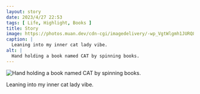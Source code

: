 ```yaml
---
layout: story
date: 2023/4/27 22:53
tags: [ Life, Highlight, Books ]
title: Story
image: https://photos.muan.dev/cdn-cgi/imagedelivery/-wp_VgtWlgmh1JURQ8t1mg/17d276b9-cc51-4a1d-671f-9cb155fddc00/public
caption: |
  Leaning into my inner cat lady vibe.
alt: |
  Hand holding a book named CAT by spinning books.
---
```


![Hand holding a book named CAT by spinning books.](https://photos.muan.dev/cdn-cgi/imagedelivery/-wp_VgtWlgmh1JURQ8t1mg/17d276b9-cc51-4a1d-671f-9cb155fddc00/public)

Leaning into my inner cat lady vibe.

